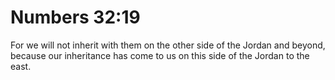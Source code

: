 # Numbers 32:19

For we will not inherit with them on the other side of the Jordan and beyond, because our inheritance has come to us on this side of the Jordan to the east.
